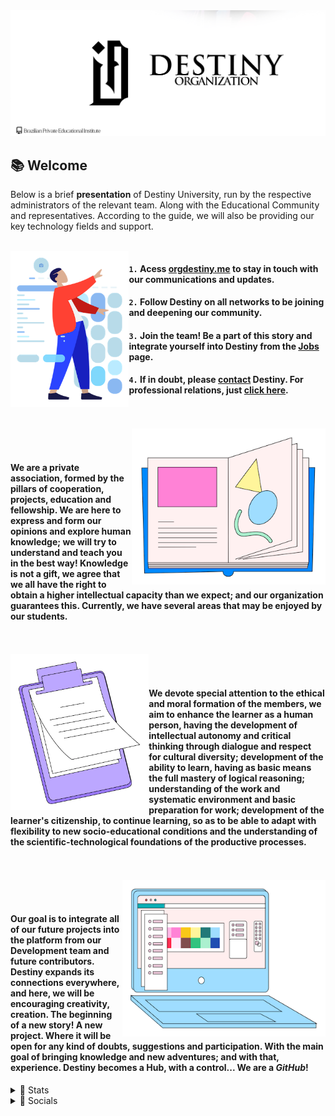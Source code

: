 <img src="https://github.com/orgdestiny/.github/blob/main/images/destiny.png?raw=true">

## 📚 Welcome 
Below is a brief **presentation** of Destiny University, run by the respective administrators of the relevant team. Along with the Educational Community and representatives.
According to the guide, we will also be providing our key technology fields and support.

<br />

<img align="left" height="250" src="https://github.com/orgdestiny/.github/blob/main/images/Humaaans%20-%20Wireframe.png"/>

#### `1.` Acess [orgdestiny.me](https://orgdestiny.me/) to stay in touch with our communications and updates.
#### `2.` Follow Destiny on all networks to be joining and deepening our community.
#### `3.` Join the team! Be a part of this story and integrate yourself into Destiny from the [Jobs](https://orgdestiny.me/login) page.
#### `4.` If in doubt, please [contact](mailto:contact@orgdestiny.me) Destiny. For professional relations, just [click here](booking@orgdestiny.me).

<br />
<br />

<img align="right" height="250" src="https://raw.githubusercontent.com/orgdestiny/.github/main/images/Isometric%20Stickers%20-%20Book.png"/>

<br />
<br />

#### We are a private association, formed by the pillars of cooperation, projects, education and fellowship. We are here to express and form our opinions and explore human knowledge; we will try to understand and teach you in the best way! Knowledge is not a gift, we agree that we all have the right to obtain a higher intellectual capacity than we expect; and our organization guarantees this. Currently, we have several areas that may be enjoyed by our students.

<br />
<br />

<img align="left" height="250" src="https://raw.githubusercontent.com/orgdestiny/.github/main/images/Isometric%20Stickers%20-%20Checklist.png"/>

<br />
<br />

#### We devote special attention to the ethical and moral formation of the members, we aim to enhance the learner as a human person, having the development of intellectual autonomy and critical thinking through dialogue and respect for cultural diversity; development of the ability to learn, having as basic means the full mastery of logical reasoning; understanding of the work and systematic environment and basic preparation for work; development of the learner's citizenship, to continue learning, so as to be able to adapt with flexibility to new socio-educational conditions and the understanding of the scientific-technological foundations of the productive processes.

<br />
<br />

<img align="right" height="250" src="https://raw.githubusercontent.com/orgdestiny/.github/main/images/Isometric%20Stickers%20-%20Office%20Supplies.png"/>

<br />
<br />

#### Our goal is to integrate all of our future projects into the platform from our Development team and future contributors. Destiny expands its connections everywhere, and here, we will be encouraging creativity, creation. The beginning of a new story! A new project. Where it will be open for any kind of doubts, suggestions and participation. With the main goal of bringing knowledge and new adventures; and with that, experience. Destiny becomes a Hub, with a control... We are a *GitHub*!
<details> 
	<summary>📝 Stats</summary>
<table>
<br>
	  <tr>
	    <td align="center" style="padding=0;width=50%;">
	      <img src="https://raw.githubusercontent.com/orgdestiny/.github/d5cf4844c77102c156f00db0fc3cc078e66c5ee5/github-metrics.svg" />
	    </td>
	  </tr>
	</table>
	</ul>
</details>

<details> 
	<summary>🎲 Socials</summary>
<table>
<br>
	  <tr>
	    <td align="center" style="padding=0;width=50%;">
			<div align="center">
			    <a href="https://discord.com/invite/VbgTRMnCkM"><img src="https://github.com/orgdestiny/.github/blob/main/images/icons8-discord.svg" width="53px" /></a>
			    <a href="https://twitter.com/org__destiny"><img src="https://github.com/orgdestiny/.github/blob/main/images/twitter-icon.svg" width="50px"  /></a>
			</div>
	    </td>
	  </tr>
	</table>
	</ul>
</details>

